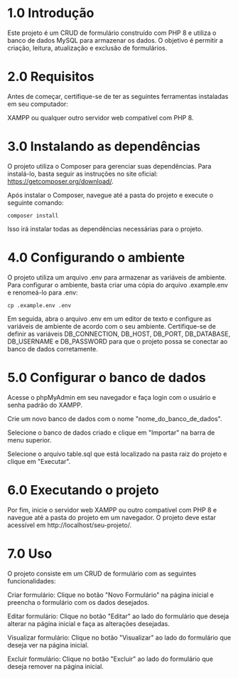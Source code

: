 # 1.0 Introdução
Este projeto é um CRUD de formulário construído com PHP 8 e utiliza o banco de dados MySQL para armazenar os dados. O objetivo é permitir a criação, leitura, atualização e exclusão de formulários.

# 2.0 Requisitos
Antes de começar, certifique-se de ter as seguintes ferramentas instaladas em seu computador:

XAMPP ou qualquer outro servidor web compatível com PHP 8.

# 3.0 Instalando as dependências
O projeto utiliza o Composer para gerenciar suas dependências. Para instalá-lo, basta seguir as instruções no site oficial: https://getcomposer.org/download/.

Após instalar o Composer, navegue até a pasta do projeto e execute o seguinte comando:
```
composer install
```
Isso irá instalar todas as dependências necessárias para o projeto.

# 4.0 Configurando o ambiente
O projeto utiliza um arquivo .env para armazenar as variáveis de ambiente. Para configurar o ambiente, basta criar uma cópia do arquivo .example.env e renomeá-lo para .env:
```
cp .example.env .env
```
Em seguida, abra o arquivo .env em um editor de texto e configure as variáveis de ambiente de acordo com o seu ambiente. Certifique-se de definir as variáveis DB_CONNECTION, DB_HOST, DB_PORT, DB_DATABASE, DB_USERNAME e DB_PASSWORD para que o projeto possa se conectar ao banco de dados corretamente.

# 5.0 Configurar o banco de dados
Acesse o phpMyAdmin em seu navegador e faça login com o usuário e senha padrão do XAMPP.

Crie um novo banco de dados com o nome "nome_do_banco_de_dados".

Selecione o banco de dados criado e clique em "Importar" na barra de menu superior.

Selecione o arquivo table.sql que está localizado na pasta raiz do projeto e clique em "Executar".

# 6.0 Executando o projeto
Por fim, inicie o servidor web XAMPP ou outro compatível com PHP 8 e navegue até a pasta do projeto em um navegador. O projeto deve estar acessível em http://localhost/seu-projeto/.

# 7.0 Uso
O projeto consiste em um CRUD de formulário com as seguintes funcionalidades:

Criar formulário: Clique no botão "Novo Formulário" na página inicial e preencha o formulário com os dados desejados.

Editar formulário: Clique no botão "Editar" ao lado do formulário que deseja alterar na página inicial e faça as alterações desejadas.

Visualizar formulário: Clique no botão "Visualizar" ao lado do formulário que deseja ver na página inicial.

Excluir formulário: Clique no botão "Excluir" ao lado do formulário que deseja remover na página inicial.
